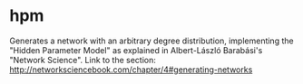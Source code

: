 # hpm
Generates a network with an arbitrary degree distribution, implementing the "Hidden Parameter Model" as explained in Albert-László Barabási's "Network Science". Link to the section: http://networksciencebook.com/chapter/4#generating-networks
